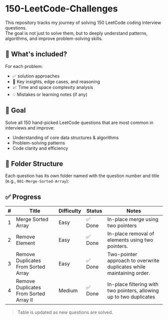 # 150-LeetCode-Challenges

This repository tracks my journey of solving 150 LeetCode coding interview questions.  
The goal is not just to solve them, but to deeply understand patterns, algorithms, and improve problem-solving skills.

## 📌 What's included?

For each problem:
- ✅ solution approaches
- 🧠 Key insights, edge cases, and reasoning
- 📈 Time and space complexity analysis
- 💡 Mistakes or learning notes (if any)

## 🎯 Goal

Solve all 150 hand-picked LeetCode questions that are most common in interviews and improve:
- Understanding of core data structures & algorithms
- Problem-solving patterns
- Code clarity and efficiency

## 📁 Folder Structure

Each question has its own folder named with the question number and title (e.g., `001-Merge-Sorted-Array`):

## ✅ Progress


| # | Title | Difficulty | Status | Notes |
|---|-------|------------|--------|-------|
| 1 | Merge Sorted Array | Easy | ✅ Done | In-place merge using two pointers |
| 2 | Remove Element | Easy | ✅ Done | In-place removal of elements using two pointers. |
| 3 | Remove Duplicates From Sorted Array | Easy | ✅ Done | Two-pointer approach to overwrite duplicates while maintaining order. |
| 4 | Remove Duplicates From Sorted Array II | Medium | ✅ Done | In-place filtering with two pointers, allowing up to two duplicates |


> Table is updated as new questions are solved.



